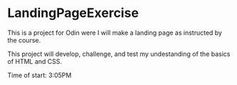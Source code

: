 # LandingPageExercise

This is a project for Odin were I will make a landing page as instructed by the course.

This project will develop, challenge, and test my undestanding of the basics of HTML and CSS.

Time of start: 3:05PM

